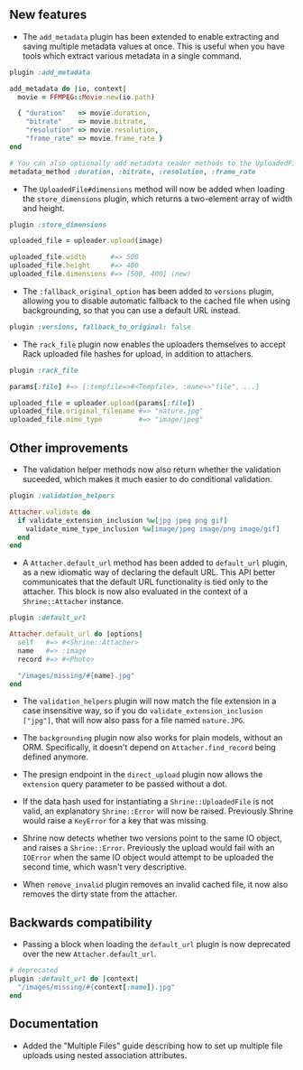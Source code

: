 ## New features

* The `add_metadata` plugin has been extended to enable extracting and saving
  multiple metadata values at once. This is useful when you have tools which
  extract various metadata in a single command.

```rb
plugin :add_metadata

add_metadata do |io, context|
  movie = FFMPEG::Movie.new(io.path)

  { "duration"   => movie.duration,
    "bitrate"    => movie.bitrate,
    "resolution" => movie.resolution,
    "frame_rate" => movie.frame_rate }
end

# You can also optionally add metadata reader methods to the UploadedFile
metadata_method :duration, :bitrate, :resolution, :frame_rate
```

* The `UploadedFile#dimensions` method will now be added when loading the
  `store_dimensions` plugin, which returns a two-element array of width and
  height.

```rb
plugin :store_dimensions
```
```rb
uploaded_file = uploader.upload(image)

uploaded_file.width      #=> 500
uploaded_file.height     #=> 400
uploaded_file.dimensions #=> [500, 400] (new)
```

* The `:fallback_original_option` has been added to `versions` plugin, allowing
  you to disable automatic fallback to the cached file when using backgrounding,
  so that you can use a default URL instead.

```rb
plugin :versions, fallback_to_original: false
```

* The `rack_file` plugin now enables the uploaders themselves to accept Rack
  uploaded file hashes for upload, in addition to attachers.

```rb
plugin :rack_file
```
```rb
params[:file] #=> {:tempfile=>#<Tempfile>, :name=>"file", ...}

uploaded_file = uploader.upload(params[:file])
uploaded_file.original_filename #=> "nature.jpg"
uploaded_file.mime_type         #=> "image/jpeg"
```

## Other improvements

* The validation helper methods now also return whether the validation
  suceeded, which makes it much easier to do conditional validation.

```rb
plugin :validation_helpers

Attacher.validate do
  if validate_extension_inclusion %w[jpg jpeg png gif]
    validate_mime_type_inclusion %w[image/jpeg image/png image/gif]
  end
end
```

* A `Attacher.default_url` method has been added to `default_url` plugin, as a
  new idiomatic way of declaring the default URL. This API better communicates
  that the default URL functionality is tied only to the attacher. This block
  is now also evaluated in the context of a `Shrine::Attacher` instance.

```rb
plugin :default_url

Attacher.default_url do |options|
  self   #=> #<Shrine::Attacher>
  name   #=> :image
  record #=> #<Photo>

  "/images/missing/#{name}.jpg"
end
```

* The `validation_helpers` plugin will now match the file extension in a case
  insensitive way, so if you do `validate_extension_inclusion ["jpg"]`, that
  will now also pass for a file named `nature.JPG`.

* The `backgrounding` plugin now also works for plain models, without an ORM.
  Specifically, it doesn't depend on `Attacher.find_record` being defined
  anymore.

* The presign endpoint in the `direct_upload` plugin now allows the `extension`
  query parameter to be passed without a dot.

* If the data hash used for instantiating a `Shrine::UploadedFile` is not
  valid, an explanatory `Shrine::Error` will now be raised. Previously Shrine
  would raise a `KeyError` for a key that was missing.

* Shrine now detects whether two versions point to the same IO object, and
  raises a `Shrine::Error`. Previously the upload would fail with an `IOError`
  when the same IO object would attempt to be uploaded the second time, which
  wasn't very descriptive.

* When `remove_invalid` plugin removes an invalid cached file, it now also
  removes the dirty state from the attacher.

## Backwards compatibility

* Passing a block when loading the `default_url` plugin is now deprecated over
  the new `Attacher.default_url`.

```rb
# deprecated
plugin :default_url do |context|
  "/images/missing/#{context[:name]}.jpg"
end
```

## Documentation

* Added the "Multiple Files" guide describing how to set up multiple file
  uploads using nested association attributes.
